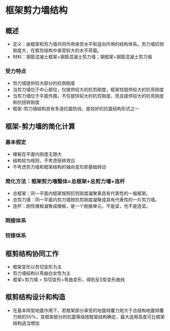 # 框架剪力墙结构
## 概述
* 定义：由框架和剪力墙共同作用承受水平和竖向作用的结构体系。剪力墙抗侧刚度大，在框剪结构中承受较大的水平荷载。
* 材料：钢筋混凝土框架+钢筋混凝土剪力墙；钢框架+钢筋混凝土剪力墙
### 受力特点
* 剪力墙提供较大部分的抗侧刚度
* 当剪力墙位于中心部位，仅提供较大的抗剪刚度，框架柱提供较大的抗弯刚度
* 当剪力墙位于平面外围，不仅提供较大的抗剪刚度，而且提供较大的抗弯刚度和抗扭转刚度
* 框架-剪力墙结构具有多道抗震防线，是较好的抗震结构形式之一
## 框架-剪力墙的简化计算
### 基本假定
* 楼板在平面内刚度无限大
* 结构较为规则，不考虑扭转效应
* 不考虑剪力墙和框架结构的轴向变形即基础转动
### 简化方法：框架剪力墙整体=总框架+总剪力墙+连杆
* 总框架：同一平面内框架按照抗剪刚度凝聚乘具有代表性的一榀框架。
* 总剪力墙：同一平面内剪力墙按抗剪刚度凝聚成具有代表性的一片剪力墙。
* 连杆：刚性楼板凝聚成楼板，是一个刚接单元，不是梁，也不是连梁。
### 刚接体系
### 铰接体系
## 框剪结构协同工作
* 框架变形以剪切变形为主
* 剪力墙结构以弯曲白女性为主
* 框架+剪力墙 = 剪切变形+弯曲变形，得到反S型变形曲线

## 框剪结构设计和构造
* 在基本阵型地震作用下，若框架部分承受的地震倾覆力矩大于总结构地震倾覆力矩的50%，其框架部分的抗震等级按框架结构确定，最大适用高度可比框架结构适当增加



















